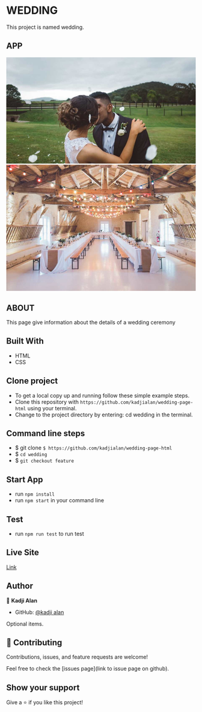 # WEDDING

This project is named wedding.

## APP

![wedding_couple2](./asserts/styles/images/wedding_couple2.jpg)
![wedding_location](./asserts/styles/images/wedding_location.jpg)

## ABOUT

This page give information about the details of a wedding ceremony

## Built With

- HTML
- CSS

## Clone project

- To get a local copy up and running follow these simple example steps.
- Clone this repository with 
`https://github.com/kadjialan/wedding-page-html` using your terminal.
- Change to the project directory by entering: cd wedding in the terminal.

## Command line steps

- $ git clone `$ https://github.com/kadjialan/wedding-page-html` 
- $ `cd wedding `
- $ `git checkout feature`


## Start App

- run `npm install`
- run `npm start` in your command line

## Test

- run `npm run test` to run test

## Live Site

[Link](https://kadjialan.github.io/wedding-page-html/)

## Author

👤 **Kadji Alan**

- GitHub: [@kadji alan](https://github.com/kadjialan/)

Optional items.

## 🤝 Contributing

Contributions, issues, and feature requests are welcome!

Feel free to check the [issues page](link to issue page on github).

## Show your support

Give a ⭐️ if you like this project!



